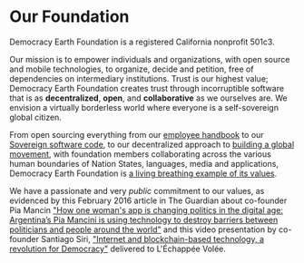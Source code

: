# Our Foundation

Democracy Earth Foundation is a registered California nonprofit 501c3. 

Our mission is to empower individuals and organizations, with open source and mobile technologies, to organize, decide  and petition, free of dependencies on intermediary institutions. Trust is our highest value; Democracy Earth Foundation creates trust through incorruptible software that is as **decentralized**, **open**, and **collaborative** as we ourselves are.  We envision a virtually borderless world where everyone is a self-sovereign global citizen.

From open sourcing everything from our [employee handbook](https://github.com/DemocracyEarth/handbook/blob/master/SUMMARY.md) to our [Sovereign software code](https://github.com/DemocracyEarth/sovereign), to our decentralized approach to [building a global movement](https://www.amazon.com/dp/B0101233LE/ref=dp-kindle-redirect?_encoding=UTF8&btkr=1), with foundation members collaborating across the various human boundaries of Nation States, languages, media and applications, Democracy Earth Foundation is [a living breathing example of its values](http://codingdemocracy.tv/).  

We have a passionate and very _public_ commitment to our values, as evidenced by this February 2016 article in The Guardian about co-founder Pia Mancin ["How one woman's app is changing politics in the digital age: Argentina’s Pia Mancini is using technology to destroy barriers between politicians and people around the world"](https://www.theguardian.com/women-in-leadership/2016/feb/23/how-one-womans-app-is-changing-politics-in-the-digital-age) and this video presentation by co-founder Santiago Siri, ["Internet and blockchain-based technology, a revolution for Democracy"](https://www.youtube.com/watch?v=UajbQTHnTfM) delivered to L'Échappée Volée. 

